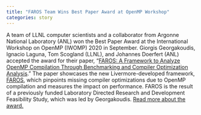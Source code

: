 ```yaml
---
title: "FAROS Team Wins Best Paper Award at OpenMP Workshop"
categories: story
---
```


A team of LLNL computer scientists and a collaborator from Argonne National Laboratory (ANL) won the Best Paper Award at the International Workshop on OpenMP (IWOMP) 2020 in September. Giorgis Georgakoudis, Ignacio Laguna, Tom Scogland (LLNL), and Johannes Doerfert (ANL) accepted the award for their paper, “[FAROS: A Framework to Analyze OpenMP Compilation Through Benchmarking and Compiler Optimization Analysis](https://link.springer.com/chapter/10.1007/978-3-030-58144-2_1).” The paper showcases the new Livermore-developed framework, [FAROS](https://github.com/LLNL/FAROS), which pinpoints missing compiler optimizations due to OpenMP compilation and measures the impact on performance. FAROS is the result of a previously funded Laboratory Directed Research and Development Feasibility Study, which was led by Georgakoudis. [Read more about the award.](https://computing.llnl.gov/newsroom/computing-trio-wins-best-paper-award-openmp-workshop)
